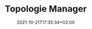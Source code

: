 ---
title: "Topologie Manager"
date: 2021-10-21T17:35:34+02:00
draft: false
tags: ["rapport", "AFD"]
weight: 3
---